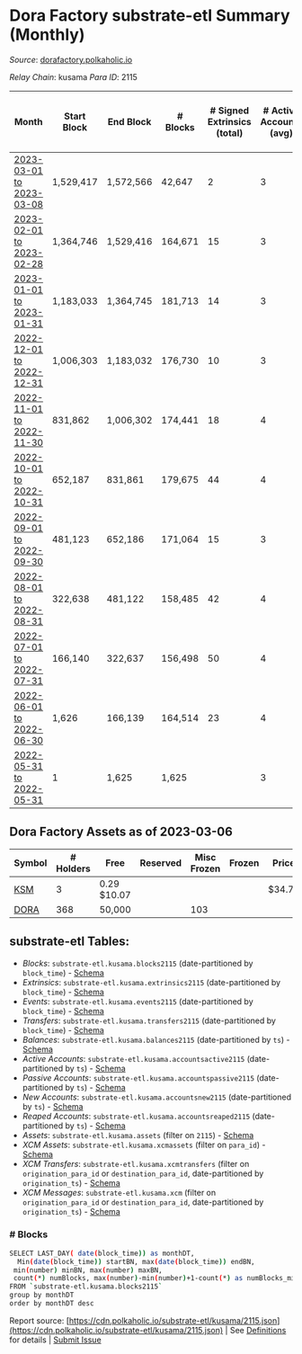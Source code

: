 # Dora Factory substrate-etl Summary (Monthly)

_Source_: [dorafactory.polkaholic.io](https://dorafactory.polkaholic.io)

*Relay Chain*: kusama
*Para ID*: 2115



| Month | Start Block | End Block | # Blocks | # Signed Extrinsics (total) | # Active Accounts (avg) | # Addresses with Balances (max) | Issues |
| ----- | ----------- | --------- | -------- | --------------------------- | ----------------------- | ------------------------------- | ------ |
| [2023-03-01 to 2023-03-08](/kusama/2115-dorafactory/2023-03-31.md) | 1,529,417 | 1,572,566 | 42,647 | 2 | 3 | 369 | - 503 (1.17%) |   
| [2023-02-01 to 2023-02-28](/kusama/2115-dorafactory/2023-02-28.md) | 1,364,746 | 1,529,416 | 164,671 | 15 | 3 | 369 | -   |   
| [2023-01-01 to 2023-01-31](/kusama/2115-dorafactory/2023-01-31.md) | 1,183,033 | 1,364,745 | 181,713 | 14 | 3 | 369 | -   |   
| [2022-12-01 to 2022-12-31](/kusama/2115-dorafactory/2022-12-31.md) | 1,006,303 | 1,183,032 | 176,730 | 10 | 3 | 370 | -   |   
| [2022-11-01 to 2022-11-30](/kusama/2115-dorafactory/2022-11-30.md) | 831,862 | 1,006,302 | 174,441 | 18 | 4 | 370 | -   |   
| [2022-10-01 to 2022-10-31](/kusama/2115-dorafactory/2022-10-31.md) | 652,187 | 831,861 | 179,675 | 44 | 4 | 370 | -   |   
| [2022-09-01 to 2022-09-30](/kusama/2115-dorafactory/2022-09-30.md) | 481,123 | 652,186 | 171,064 | 15 | 3 | 368 | -   |   
| [2022-08-01 to 2022-08-31](/kusama/2115-dorafactory/2022-08-31.md) | 322,638 | 481,122 | 158,485 | 42 | 4 | 368 | -   |   
| [2022-07-01 to 2022-07-31](/kusama/2115-dorafactory/2022-07-31.md) | 166,140 | 322,637 | 156,498 | 50 | 4 | 367 | -   |   
| [2022-06-01 to 2022-06-30](/kusama/2115-dorafactory/2022-06-30.md) | 1,626 | 166,139 | 164,514 | 23 | 4 | 367 | -   |   
| [2022-05-31 to 2022-05-31](/kusama/2115-dorafactory/2022-05-31.md) | 1 | 1,625 | 1,625 |  | 3 | 1 | -   |   

## Dora Factory Assets as of 2023-03-06



| Symbol | # Holders | Free | Reserved | Misc Frozen | Frozen | Price | AssetID | 
| ----- | --------- | ---- | -------- | ----------- | ------ | ----- | --- |
| [KSM](/kusama/assets/KSM) | 3 | 0.29 $10.07 |   |    |   | $34.71 |   `{"Token":"KSM"}` | 
| [DORA](/kusama/assets/DORA) | 368 | 50,000  |   | 103   |   |  |   `{"Token":"DORA"}` | 

## substrate-etl Tables:

* _Blocks_: `substrate-etl.kusama.blocks2115` (date-partitioned by `block_time`) - [Schema](/schema/balances.json)
* _Extrinsics_: `substrate-etl.kusama.extrinsics2115` (date-partitioned by `block_time`) - [Schema](/schema/extrinsics.json)
* _Events_: `substrate-etl.kusama.events2115` (date-partitioned by `block_time`) - [Schema](/schema/events.json)
* _Transfers_: `substrate-etl.kusama.transfers2115` (date-partitioned by `block_time`) - [Schema](/schema/transfers.json)
* _Balances_: `substrate-etl.kusama.balances2115` (date-partitioned by `ts`) - [Schema](/schema/balances.json)
* _Active Accounts_: `substrate-etl.kusama.accountsactive2115` (date-partitioned by `ts`) - [Schema](/schema/accountsactive.json)
* _Passive Accounts_: `substrate-etl.kusama.accountspassive2115` (date-partitioned by `ts`) - [Schema](/schema/accountspassive.json)
* _New Accounts_: `substrate-etl.kusama.accountsnew2115` (date-partitioned by `ts`) - [Schema](/schema/accountsnew.json)
* _Reaped Accounts_: `substrate-etl.kusama.accountsreaped2115` (date-partitioned by `ts`) - [Schema](/schema/accountsreaped.json)
* _Assets_: `substrate-etl.kusama.assets` (filter on `2115`) - [Schema](/schema/assets.json)
* _XCM Assets_: `substrate-etl.kusama.xcmassets` (filter on `para_id`) - [Schema](/schema/xcmassets.json)
* _XCM Transfers_: `substrate-etl.kusama.xcmtransfers` (filter on `origination_para_id` or `destination_para_id`, date-partitioned by `origination_ts`) - [Schema](/schema/xcmtransfers.json)
* _XCM Messages_: `substrate-etl.kusama.xcm` (filter on `origination_para_id` or `destination_para_id`, date-partitioned by `origination_ts`) - [Schema](/schema/xcm.json)

### # Blocks
```bash
SELECT LAST_DAY( date(block_time)) as monthDT,
  Min(date(block_time)) startBN, max(date(block_time)) endBN, 
 min(number) minBN, max(number) maxBN, 
 count(*) numBlocks, max(number)-min(number)+1-count(*) as numBlocks_missing 
FROM `substrate-etl.kusama.blocks2115` 
group by monthDT 
order by monthDT desc
```


Report source: [https://cdn.polkaholic.io/substrate-etl/kusama/2115.json](https://cdn.polkaholic.io/substrate-etl/kusama/2115.json) | See [Definitions](/DEFINITIONS.md) for details | [Submit Issue](https://github.com/colorfulnotion/substrate-etl/issues)
